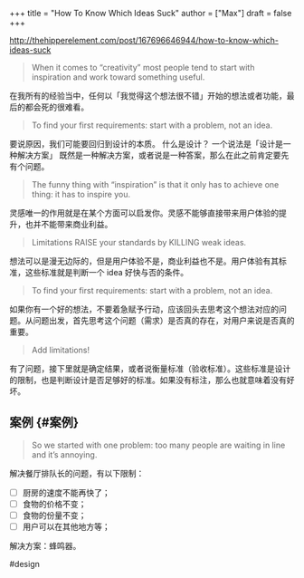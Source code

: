 +++
title = "How To Know Which Ideas Suck"
author = ["Max"]
draft = false
+++

<http://thehipperelement.com/post/167696646944/how-to-know-which-ideas-suck>

> When it comes to “creativity” most people tend to start with inspiration and work toward something useful.

在我所有的经验当中，任何以「我觉得这个想法很不错」开始的想法或者功能，最后的都会死的很难看。

> To find your first requirements: start with a problem, not an idea.

要说原因，我们可能要回归到设计的本质。
什么是设计？
一个说法是「设计是一种解决方案」
既然是一种解决方案，或者说是一种答案，那么在此之前肯定要先有个问题。

> The funny thing with “inspiration” is that it only has to achieve one thing: it has to inspire you.

灵感唯一的作用就是在某个方面可以启发你。灵感不能够直接带来用户体验的提升，也并不能带来商业利益。

> Limitations RAISE your standards by KILLING weak ideas.

想法可以是漫无边际的，但是用户体验不是，商业利益也不是。用户体验有其标准，这些标准就是判断一个 idea 好快与否的条件。

> To find your first requirements: start with a problem, not an idea.

如果你有一个好的想法，不要着急赋予行动，应该回头去思考这个想法对应的问题。从问题出发，首先思考这个问题（需求）是否真的存在，对用户来说是否真的重要。

> Add limitations!

有了问题，接下里就是确定结果，或者说衡量标准（验收标准）。这些标准是设计的限制，也是判断设计是否足够好的标准。如果没有标注，那么也就意味着没有好坏。


## 案例 {#案例}

> So we started with one problem: too many people are waiting in line and it’s annoying.

解决餐厅排队长的问题，有以下限制：

-   [ ] 厨房的速度不能再快了；
-   [ ] 食物的价格不变；
-   [ ] 食物的份量不变；
-   [ ] 用户可以在其他地方等；

解决方案：蜂鸣器。

\#design
